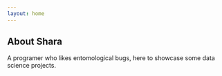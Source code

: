 ```yaml
---
layout: home 
---
```

## About Shara
A programer who likes entomological bugs, here to showcase some data science projects.
